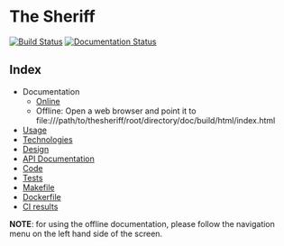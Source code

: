 # The Sheriff

[![Build Status](https://travis-ci.org/tripledes/thesheriff.svg?branch=master)](https://travis-ci.org/tripledes/thesheriff) [![Documentation Status](https://readthedocs.org/projects/thesheriff/badge/?version=latest)](https://thesheriff.readthedocs.io/en/latest/?badge=latest)

## Index

* Documentation
  * [Online](https://thesheriff.rtd.org)
  * Offline:
    Open a web browser and point it to file:///path/to/thesheriff/root/directory/doc/build/html/index.html
* [Usage](https://thesheriff.rtd,irg/en/latest/usage.html)
* [Technologies](https://thesheriff.rtd.org/en/latest/technologies.html)
* [Design](https://thesheriff.rtd.org/en/latest/design.html)
* [API Documentation](https://thesheriff.rtd.org/en/latest/index.html#api-documentation)
* [Code](thesheriff/)
* [Tests](tests/)
* [Makefile](Makefile)
* [Dockerfile](Dockerfile.thesheriff)
* [CI results](https://travis-ci.org/tripledes/thesheriff)

**NOTE**: for using the offline documentation, please follow the navigation menu on the left hand side of the screen.
